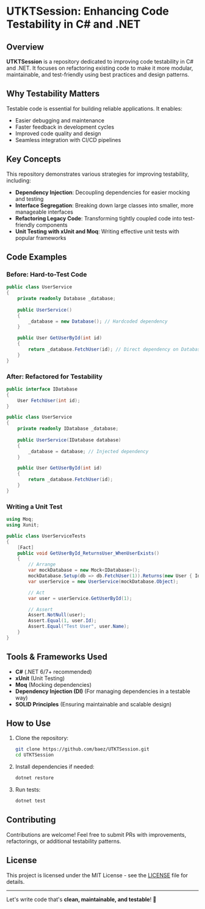 # UTKTSession: Enhancing Code Testability in C# and .NET

## Overview

**UTKTSession** is a repository dedicated to improving code testability in C# and .NET. It focuses on refactoring existing code to make it more modular, maintainable, and test-friendly using best practices and design patterns. 

## Why Testability Matters

Testable code is essential for building reliable applications. It enables:

- Easier debugging and maintenance
- Faster feedback in development cycles
- Improved code quality and design
- Seamless integration with CI/CD pipelines

## Key Concepts

This repository demonstrates various strategies for improving testability, including:

- **Dependency Injection**: Decoupling dependencies for easier mocking and testing
- **Interface Segregation**: Breaking down large classes into smaller, more manageable interfaces
- **Refactoring Legacy Code**: Transforming tightly coupled code into test-friendly components
- **Unit Testing with xUnit and Moq**: Writing effective unit tests with popular frameworks

## Code Examples

### Before: Hard-to-Test Code
```csharp
public class UserService
{
    private readonly Database _database;
    
    public UserService()
    {
        _database = new Database(); // Hardcoded dependency
    }

    public User GetUserById(int id)
    {
        return _database.FetchUser(id); // Direct dependency on Database class
    }
}
```

### After: Refactored for Testability
```csharp
public interface IDatabase
{
    User FetchUser(int id);
}

public class UserService
{
    private readonly IDatabase _database;
    
    public UserService(IDatabase database)
    {
        _database = database; // Injected dependency
    }

    public User GetUserById(int id)
    {
        return _database.FetchUser(id);
    }
}
```

### Writing a Unit Test
```csharp
using Moq;
using Xunit;

public class UserServiceTests
{
    [Fact]
    public void GetUserById_ReturnsUser_WhenUserExists()
    {
        // Arrange
        var mockDatabase = new Mock<IDatabase>();
        mockDatabase.Setup(db => db.FetchUser(1)).Returns(new User { Id = 1, Name = "Test User" });
        var userService = new UserService(mockDatabase.Object);

        // Act
        var user = userService.GetUserById(1);

        // Assert
        Assert.NotNull(user);
        Assert.Equal(1, user.Id);
        Assert.Equal("Test User", user.Name);
    }
}
```

## Tools & Frameworks Used

- **C#** (.NET 6/7+ recommended)
- **xUnit** (Unit Testing)
- **Moq** (Mocking dependencies)
- **Dependency Injection (DI)** (For managing dependencies in a testable way)
- **SOLID Principles** (Ensuring maintainable and scalable design)

## How to Use

1. Clone the repository:
   ```sh
   git clone https://github.com/baez/UTKTSession.git
   cd UTKTSession
   ```
2. Install dependencies if needed:
   ```sh
   dotnet restore
   ```
3. Run tests:
   ```sh
   dotnet test
   ```

## Contributing

Contributions are welcome! Feel free to submit PRs with improvements, refactorings, or additional testability patterns.

## License

This project is licensed under the MIT License - see the [LICENSE](LICENSE) file for details.

---

Let's write code that's **clean, maintainable, and testable**! 🚀
